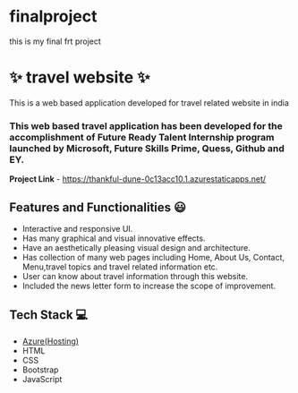 # finalproject
this is my final frt project 
# ✨ travel website  ✨

This is a web based application developed for travel related website in india

### This web based travel application has been developed for the accomplishment of Future Ready Talent Internship program launched by Microsoft, Future Skills Prime, Quess, Github and EY.


**Project Link** - https://thankful-dune-0c13acc10.1.azurestaticapps.net/


## Features and Functionalities 😃

- Interactive and responsive UI.
- Has many graphical and visual innovative effects.
- Have an aesthetically pleasing visual design and architecture.
- Has collection of many web pages including Home, About Us, Contact, Menu,travel topics and travel related information etc.
- User can know about travel information through this website.
- Included the news letter form to increase the scope of improvement. 
## Tech Stack 💻

- [Azure(Hosting)](https://thankful-dune-0c13acc10.1.azurestaticapps.net/)
- HTML
- CSS
- Bootstrap
- JavaScript
